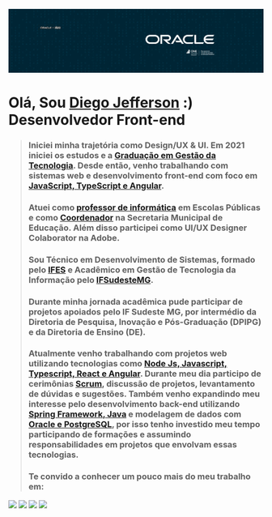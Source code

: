 
![](https://github.com/Diegojfsr/Diegojfsr/blob/main/Imagens/CapaOracleOne.jpg)

# Olá, Sou [Diego Jefferson]() :)  Desenvolvedor Front-end

> ### Iniciei minha trajetória como Design/UX & UI. Em 2021 iniciei os estudos e a [Graduação em Gestão da Tecnologia](https:). Desde então, venho trabalhando com sistemas web e desenvolvimento front-end com foco em [JavaScript, TypeScript e Angular](https:).
> 
> ### Atuei como [professor de informática](https:) em Escolas Públicas e como [Coordenador](https:) na Secretaria Municipal de Educação. Além disso participei como UI/UX Designer Colaborator na Adobe.
> 
> ### Sou Técnico em Desenvolvimento de Sistemas, formado pelo [IFES](https://alegre.ifes.edu.br/) e Acadêmico em Gestão de Tecnologia da Informação pelo [IFSudesteMG](https://www.ifsudestemg.edu.br/muriae).
> 
> ### Durante minha jornada acadêmica pude participar de projetos apoiados pelo IF Sudeste MG, por intermédio da Diretoria de Pesquisa, Inovação e Pós-Graduação (DPIPG) e da Diretoria de Ensino (DE).
> 
> ### Atualmente venho trabalhando com projetos web utilizando tecnologias como [Node Js, Javascript, Typescript, React e Angular](). Durante meu dia participo de cerimônias [Scrum](), discussão de projetos, levantamento de dúvidas e sugestões. Também venho expandindo meu interesse pelo desenvolvimento back-end utilizando [Spring Framework, Java]() e modelagem de dados com [Oracle e PostgreSQL](), por isso tenho investido meu tempo participando de formações e assumindo responsabilidades em projetos que envolvam essas tecnologias.
> 
> ### Te convido a conhecer um pouco mais do meu trabalho em:

</p>

<!-- Tag centralizadora das Badges -->
<p float="center">
  
  [<img src="https://img.shields.io/badge/Portfolio-255E63?style=for-the-badge&logo=About.me&logoColor=white" height="40"></a>](https://diegojfsr.myportfolio.com/)
  [<img src="https://img.shields.io/badge/LinkedIn-0077B5?style=for-the-badge&logo=linkedin&logoColor=white" height="40"></a>](https://www.linkedin.com/in/diegojfsr/)
  [<img src="https://img.shields.io/badge/Medium-12100E?style=for-the-badge&logo=medium&logoColor=white" height="40"></a>](https://medium.com/@diegojfsr)
  [<img src="https://img.shields.io/badge/Behance-0054F7?style=for-the-badge&logo=behance&logoColor=white" height="40"></a>](https://www.behance.net/diegojfsr)

</p>
